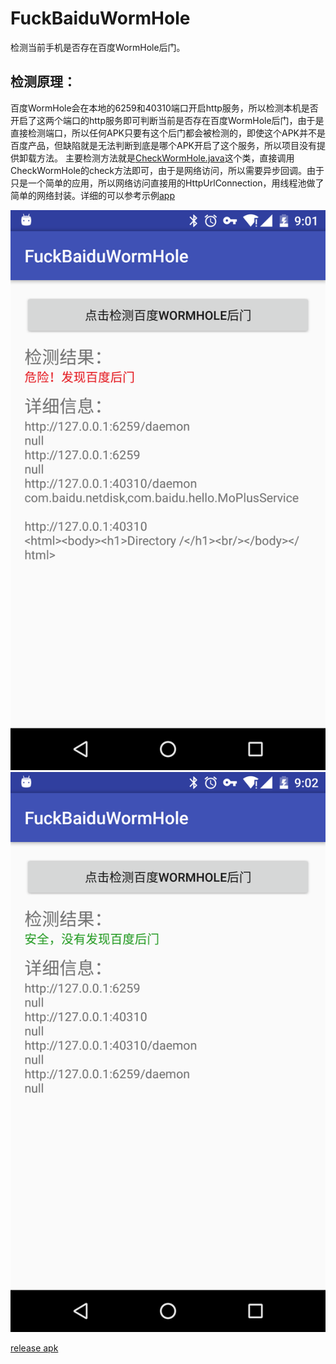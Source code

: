 # FuckBaiduWormHole
检测当前手机是否存在百度WormHole后门。
## 检测原理：
百度WormHole会在本地的6259和40310端口开启http服务，所以检测本机是否开启了这两个端口的http服务即可判断当前是否存在百度WormHole后门，由于是直接检测端口，所以任何APK只要有这个后门都会被检测的，即使这个APK并不是百度产品，但缺陷就是无法判断到底是哪个APK开启了这个服务，所以项目没有提供卸载方法。
主要检测方法就是[CheckWormHole.java](https://github.com/aesean/FuckBaiduWormHole/blob/master/wromhole/src/main/java/com/aesean/wromhole/CheckWormHole.java)这个类，直接调用CheckWormHole的check方法即可，由于是网络访问，所以需要异步回调。由于只是一个简单的应用，所以网络访问直接用的HttpUrlConnection，用线程池做了简单的网络封装。详细的可以参考示例[app](https://github.com/aesean/FuckBaiduWormHole/tree/master/app)

![image](https://github.com/aesean/FuckBaiduWormHole/blob/master/screenshot/Screenshot_20151104-090151.png)
![image](https://github.com/aesean/FuckBaiduWormHole/blob/master/screenshot/Screenshot_20151104-090213.png)

[release apk](https://github.com/aesean/FuckBaiduWormHole/blob/master/release/FuckBaiduWormHole-app-release.apk?raw=true)
